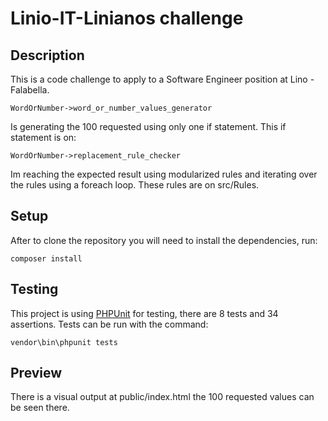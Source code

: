 Linio-IT-Linianos challenge
====================

## Description
 
This is a code challenge to apply to a  Software Engineer position at Lino - Falabella.

    WordOrNumber->word_or_number_values_generator

Is generating the 100 requested using only one if statement. This if statement is on:

    WordOrNumber->replacement_rule_checker
    
Im reaching the expected result using modularized rules and iterating over the rules using a foreach loop. These rules are on src/Rules.

## Setup

After to clone the repository you will need to install the dependencies, run:

    composer install

## Testing

This project is using [PHPUnit](https://phpunit.de/) for testing, there are 8 tests and 34 assertions. Tests can be run with the command:

    vendor\bin\phpunit tests

## Preview

There is a visual output at public/index.html the 100 requested values can be seen there.